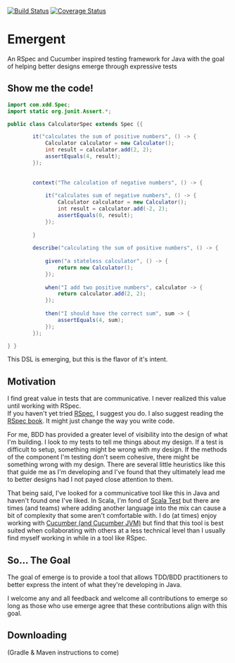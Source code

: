 [![Build Status](https://travis-ci.org/xDD-CLE/Emergent.svg?branch=master)](https://travis-ci.org/xDD-CLE/Emergent)
[![Coverage Status](https://coveralls.io/repos/xDD-CLE/Emergent/badge.svg?branch=master&service=github)](https://coveralls.io/github/xDD-CLE/Emergent?branch=master)
# Emergent
An RSpec and Cucumber inspired testing framework for Java with the goal of helping better designs emerge through expressive tests  
## Show me the code!
```java
import com.xdd.Spec;
import static org.junit.Assert.*;

public class CalculatorSpec extends Spec {{

        it("calculates the sum of positive numbers", () -> {
            Calculator calculator = new Calculator();
            int result = calculator.add(2, 2);
            assertEquals(4, result);
        });
        
        
        context("The calculation of negative numbers", () -> {
        
            it("calculates sum of negative numbers", () -> {
                Calculator calculator = new Calculator();
                int result = calculator.add(-2, 2);
                assertEquals(0, result);
            });
            
        }
        
        describe("calculating the sum of positive numbers", () -> {
        
            given("a stateless calculator", () -> {
                return new Calculator();
            });
            
            when("I add two positive numbers", calculator -> {
                return calculator.add(2, 2);
            });
            
            then("I should have the correct sum", sum -> {
                assertEquals(4, sum);
            });
        });

} }
```
This DSL is emerging, but this is the flavor of it's intent.

## Motivation
I find great value in tests that are communicative. I never realized this value until working with RSpec.  
If you haven't yet tried [RSpec](http://rspec.info/), I suggest you do. I also suggest reading the [RSpec book](https://pragprog.com/book/achbd/the-rspec-book). It might just change the way you write code.  

For me, BDD has provided a greater level of visibility into the design of what I'm building. I look to my tests to tell me things about my design. If a test is difficult to setup, something might be wrong with my design. If the methods of the component I'm testing don't seem cohesive, there might be something wrong with my design. There are several little heuristics like this that guide me as I'm developing and I've found that they ultimately lead me to better designs had I not payed close attention to them.  

That being said, I've looked for a communicative tool like this in Java and haven't found one I've liked. In Scala, I'm fond of [Scala Test](http://www.scalatest.org/) but there are times (and teams) where adding another language into the mix can cause a bit of complexity that some aren't comfortable with. I do (at times) enjoy working with [Cucumber (and Cucumber JVM)](https://cucumber.io/) but find that this tool is best suited when collaborating with others at a less technical level than I usually find myself working in while in a tool like RSpec.

## So... The Goal
The goal of emerge is to provide a tool that allows TDD/BDD practitioners to better express the intent of what they're developing in Java.

I welcome any and all feedback and welcome all contributions to emerge so long as those who use emerge agree that these contributions align with this goal. 

## Downloading
(Gradle & Maven instructions to come)


